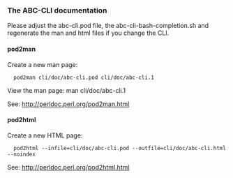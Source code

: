 ### The ABC-CLI documentation

Please adjust the abc-cli.pod file, the abc-cli-bash-completion.sh and regenerate the man and html files if you change the CLI.

#### pod2man
Create a new man page:
```
  pod2man cli/doc/abc-cli.pod cli/doc/abc-cli.1
```
View the man page:   man cli/doc/abc-cli.1

See: http://perldoc.perl.org/pod2man.html

#### pod2html
Create a new HTML page:
```
  pod2html --infile=cli/doc/abc-cli.pod --outfile=cli/doc/abc-cli.html --noindex
```
See: http://perldoc.perl.org/pod2html.html
